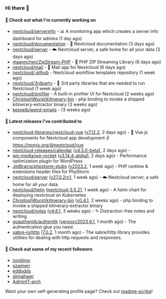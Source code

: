 ### Hi there 👋

#### 👷 Check out what I'm currently working on

- [nextcloud/serverinfo](https://github.com/nextcloud/serverinfo) - 📊 A monitoring app which creates a server info dashboard for admins (1 day ago)
- [nextcloud/documentation](https://github.com/nextcloud/documentation) - 📘 Nextcloud documentation (3 days ago)
- [nextcloud/server](https://github.com/nextcloud/server) - ☁️ Nextcloud server, a safe home for all your data (3 days ago)
- [maennchen/ZipStream-PHP](https://github.com/maennchen/ZipStream-PHP) - :floppy_disk: PHP ZIP Streaming Library (6 days ago)
- [nextcloud/mail](https://github.com/nextcloud/mail) - 💌 Mail app for Nextcloud (6 days ago)
- [nextcloud/.github](https://github.com/nextcloud/.github) - Nextcloud workflow templates repository (1 week ago)
- [nextcloud/3rdparty](https://github.com/nextcloud/3rdparty) - :battery: 3rd party libraries that are needed to run Nextcloud (1 week ago)
- [nextcloud/profiler](https://github.com/nextcloud/profiler) - A built-in profiler UI for Nextcloud (2 weeks ago)
- [ChristophWurst/kitinerary-bin](https://github.com/ChristophWurst/kitinerary-bin) - php binding to invoke a shipped kitinerary-extractor binary (3 weeks ago)
- [kesselb/weird-emails](https://github.com/kesselb/weird-emails) -  (3 weeks ago)

#### 🔭 Latest releases I've contributed to

- [nextcloud-libraries/nextcloud-vue](https://github.com/nextcloud-libraries/nextcloud-vue) ([v7.12.2](https://github.com/nextcloud-libraries/nextcloud-vue/releases/tag/v7.12.2), 2 days ago) - 🍱 Vue.js components for Nextcloud app development ✌ https://npmjs.org/@nextcloud/vue
- [nextcloud-releases/calendar](https://github.com/nextcloud-releases/calendar) ([v4.5.0-beta1](https://github.com/nextcloud-releases/calendar/releases/tag/v4.5.0-beta1), 2 days ago) - 
- [wp-media/wp-rocket](https://github.com/wp-media/wp-rocket) ([v3.14.4-alpha1](https://github.com/wp-media/wp-rocket/releases/tag/v3.14.4-alpha1), 2 days ago) - Performance optimization plugin for WordPress
- [JetBrains/phpstorm-stubs](https://github.com/JetBrains/phpstorm-stubs) ([v2023.2](https://github.com/JetBrains/phpstorm-stubs/releases/tag/v2023.2), 1 week ago) - PHP runtime &amp; extensions header files for PhpStorm
- [nextcloud/server](https://github.com/nextcloud/server) ([v27.0.2rc1](https://github.com/nextcloud/server/releases/tag/v27.0.2rc1), 1 week ago) - ☁️ Nextcloud server, a safe home for all your data
- [nextcloud/helm](https://github.com/nextcloud/helm) ([nextcloud-3.5.21](https://github.com/nextcloud/helm/releases/tag/nextcloud-3.5.21), 1 week ago) - A helm chart for deploying nextcloud on Kubernetes
- [ChristophWurst/kitinerary-bin](https://github.com/ChristophWurst/kitinerary-bin) ([v0.4.1](https://github.com/ChristophWurst/kitinerary-bin/releases/tag/v0.4.1), 2 weeks ago) - php binding to invoke a shipped kitinerary-extractor binary
- [nextcloud/notes](https://github.com/nextcloud/notes) ([v4.8.1](https://github.com/nextcloud/notes/releases/tag/v4.8.1), 3 weeks ago) - ✎ Distraction-free notes and writing
- [goauthentik/authentik](https://github.com/goauthentik/authentik) ([version/2023.6.1](https://github.com/goauthentik/authentik/releases/tag/version/2023.6.1), 1 month ago) - The authentication glue you need.
- [sabre-io/http](https://github.com/sabre-io/http) ([7.0.2](https://github.com/sabre-io/http/releases/tag/7.0.2), 1 month ago) - The sabre/http library provides utilities for dealing with http requests and responses.

#### 👯 Check out some of my recent followers

- [jonidimo](https://github.com/jonidimo)
- [szaimen](https://github.com/szaimen)
- [eddodds](https://github.com/eddodds)
- [alimahwer](https://github.com/alimahwer)
- [AdminIT-arch](https://github.com/AdminIT-arch)

Want your own self-generating profile page? Check out [readme-scribe](https://github.com/muesli/readme-scribe)!
